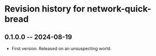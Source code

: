 # Revision history for network-quick-bread

## 0.1.0.0 -- 2024-08-19

* First version. Released on an unsuspecting world.
